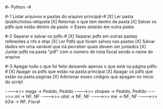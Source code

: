#- Python -#

#-1 Listar arquivos e pastas do arquivo principal-#
[X] Ler pasta /public/notas-etiqueta
[X] Retornar o que tem dentro da pasta
[X] Salvar os pdfs que estão dentro da pasta -> Esses estarão em outra pasta

#-2  Separar e salvar os pdfs-#
[X] Separar pdfs em outras pastas referentes a nfs e etqs
[X] Ler Pdfs que foram salvos nas pastas
[X] Salvar dados em uma variável que irá perceber quais devem ser juntados
[X] Juntar pdfs na pasta "pdf" com o número de nota fiscal sendo o name do arquivo

#-3 Apagar tudo o que foi feito deixando apenas o que está na página pdfs-#
[X] Apagar os pdfs que estão na pasta principal
[X] Apagar os pdfs que estão na pasta paginas
[X] Adicionar esses códigos que apagam no início do script


---->>> maga -> Pedido, Pedido
---->>> shopee -> Pedido, Pedido
---->>> ml -> NF, NF
---->>> olist -> NF, NF
---->>> me -> NF, NF
---->>> b2w -> NF, Fiscal
